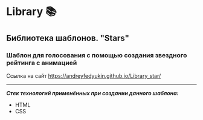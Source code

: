 # Library 📚

## Библиотека шаблонов. "Stars"

### Шаблон для голосования с помощью создания звездного рейтинга с анимацией

Ссылка на сайт <https://andreyfedyukin.github.io/Library_star/>

---

***Стек технологий применённых при создании данного шаблона:***

- HTML
- CSS
